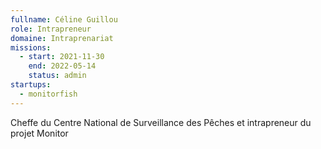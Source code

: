 ```yaml
---
fullname: Céline Guillou
role: Intrapreneur
domaine: Intraprenariat
missions:
  - start: 2021-11-30
    end: 2022-05-14
    status: admin
startups:
  - monitorfish
---
```


Cheffe du Centre National de Surveillance des Pêches et intrapreneur du projet Monitor
